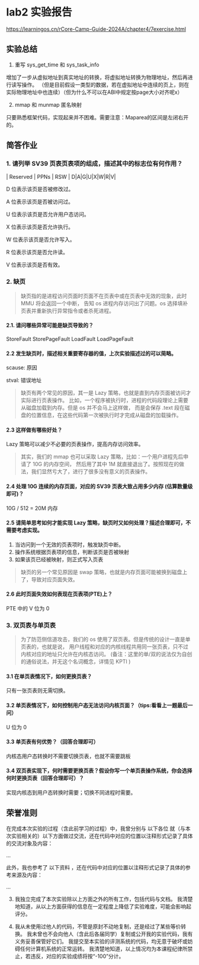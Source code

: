 # lab2 实验报告

https://learningos.cn/rCore-Camp-Guide-2024A/chapter4/7exercise.html

## 实验总结

1. 重写 sys_get_time 和 sys_task_info

增加了一步从虚拟地址到真实地址的转换，将虚拟地址转换为物理地址，然后再进行读写操作。
（但是目前假设一类型的数据，若在虚拟地址中连续的页上，则在实际物理地址中也连续）（但为什么不可以在ABI中规定按page大小对齐呢x）


2. mmap 和 munmap 匿名映射

只要熟悉框架代码，实现起来并不困难。需要注意：Maparea的区间是左闭右开的。


## 简答作业

### 1. 请列举 SV39 页表页表项的组成，描述其中的标志位有何作用？

| Reserved | PPNs | RSW | D|A|G|U|X|W|R|V|

D 位表示该页是否被修改过。

A 位表示该页是否被访问过。

U 位表示该页是否允许用户态访问。

X 位表示该页是否允许执行。

W 位表示该页是否允许写入。

R 位表示该页是否允许读。

V 位表示该页是否有效。


### 2. 缺页

> 缺页指的是进程访问页面时页面不在页表中或在页表中无效的现象，此时 MMU 将会返回一个中断， 告知 os 进程内存访问出了问题。os 选择填补页表并重新执行异常指令或者杀死进程。

#### 2.1. 请问哪些异常可能是缺页导致的？

StoreFault
StorePageFault
LoadFault
LoadPageFault

#### 2.2 发生缺页时，描述相关重要寄存器的值，上次实验描述过的可以简略。

scause: 原因

stval: 错误地址


> 缺页有两个常见的原因，其一是 Lazy 策略，也就是直到内存页面被访问才实际进行页表操作。 比如，一个程序被执行时，进程的代码段理论上需要从磁盘加载到内存。但是 os 并不会马上这样做， 而是会保存 .text 段在磁盘的位置信息，在这些代码第一次被执行时才完成从磁盘的加载操作。

#### 2.3 这样做有哪些好处？

Lazy 策略可以减少不必要的页表操作，提高内存访问效率。

> 其实，我们的 mmap 也可以采取 Lazy 策略，比如：一个用户进程先后申请了 10G 的内存空间， 然后用了其中 1M 就直接退出了。按照现在的做法，我们显然亏大了，进行了很多没有意义的页表操作。

#### 2.4 处理 10G 连续的内存页面，对应的 SV39 页表大致占用多少内存 (估算数量级即可)？

10G / 512 = 20M 内存

#### 2.5 请简单思考如何才能实现 Lazy 策略，缺页时又如何处理？描述合理即可，不需要考虑实现。

1. 当访问到一个无效的页表项时，触发缺页中断。
2. 操作系统根据页表项的信息，判断该页是否被映射
3. 如果该页已经被映射，则正式写入页表

> 缺页的另一个常见原因是 swap 策略，也就是内存页面可能被换到磁盘上了，导致对应页面失效。

#### 2.6 此时页面失效如何表现在页表项(PTE)上？

PTE 中的 V 位为 0

### 3. 双页表与单页表

> 为了防范侧信道攻击，我们的 os 使用了双页表。但是传统的设计一直是单页表的，也就是说， 用户线程和对应的内核线程共用同一张页表，只不过内核对应的地址只允许在内核态访问。 (备注：这里的单/双的说法仅为自创的通俗说法，并无这个名词概念，详情见 KPTI )

#### 3.1 在单页表情况下，如何更换页表？

只有一张页表则无需切换。

#### 3.2 单页表情况下，如何控制用户态无法访问内核页面？（tips:看看上一题最后一问）

U 位为 0

#### 3.3 单页表有何优势？（回答合理即可）

内核态用户态转换时不需要切换页表，也就不需要跳板

#### 3.4 双页表实现下，何时需要更换页表？假设你写一个单页表操作系统，你会选择何时更换页表（回答合理即可）？

实现内核态到用户态转换时需要；切换不同进程时需要。


## 荣誉准则

在完成本次实验的过程（含此前学习的过程）中，我曾分别与 以下各位 就（与本次实验相关的）以下方面做过交流，还在代码中对应的位置以注释形式记录了具体的交流对象及内容：

...

此外，我也参考了 以下资料 ，还在代码中对应的位置以注释形式记录了具体的参考来源及内容：

...

3. 我独立完成了本次实验除以上方面之外的所有工作，包括代码与文档。 我清楚地知道，从以上方面获得的信息在一定程度上降低了实验难度，可能会影响起评分。

4. 我从未使用过他人的代码，不管是原封不动地复制，还是经过了某些等价转换。 我未曾也不会向他人（含此后各届同学）复制或公开我的实验代码，我有义务妥善保管好它们。 我提交至本实验的评测系统的代码，均无意于破坏或妨碍任何计算机系统的正常运转。 我清楚地知道，以上情况均为本课程纪律所禁止，若违反，对应的实验成绩将按“-100”分计。
